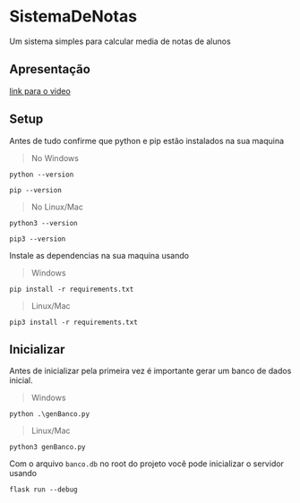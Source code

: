 # SistemaDeNotas
Um sistema simples para calcular media de notas de alunos

## Apresentação
[link para o video](https://drive.google.com/file/d/11LauCjCJs-SV0nvmk8OVB-DUIEKHW_Q8/view?usp=sharing)

## Setup

Antes de tudo confirme que python e pip estão instalados na sua maquina

> No Windows

`python --version`

`pip --version`

> No Linux/Mac

`python3 --version`

`pip3 --version`

Instale as dependencias na sua maquina usando

> Windows

`pip install -r requirements.txt`

> Linux/Mac

`pip3 install -r requirements.txt`

## Inicializar

Antes de inicializar pela primeira vez é importante gerar um banco de dados inicial.

> Windows

`python .\genBanco.py`

> Linux/Mac

`python3 genBanco.py`

Com o arquivo `banco.db` no root do projeto você pode inicializar o servidor usando

`flask run --debug`
